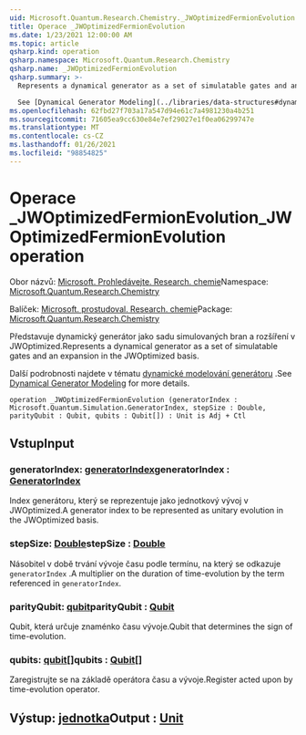 ```yaml
---
uid: Microsoft.Quantum.Research.Chemistry._JWOptimizedFermionEvolution
title: Operace _JWOptimizedFermionEvolution
ms.date: 1/23/2021 12:00:00 AM
ms.topic: article
qsharp.kind: operation
qsharp.namespace: Microsoft.Quantum.Research.Chemistry
qsharp.name: _JWOptimizedFermionEvolution
qsharp.summary: >-
  Represents a dynamical generator as a set of simulatable gates and an expansion in the JWOptimized basis.

  See [Dynamical Generator Modeling](../libraries/data-structures#dynamical-generator-modeling) for more details.
ms.openlocfilehash: 62fbd27f703a17a547d94e61c7a4981230a4b251
ms.sourcegitcommit: 71605ea9cc630e84e7ef29027e1f0ea06299747e
ms.translationtype: MT
ms.contentlocale: cs-CZ
ms.lasthandoff: 01/26/2021
ms.locfileid: "98854825"
---
```

# <a name="_jwoptimizedfermionevolution-operation"></a><span data-ttu-id="01583-102">Operace _JWOptimizedFermionEvolution</span><span class="sxs-lookup"><span data-stu-id="01583-102">_JWOptimizedFermionEvolution operation</span></span>

<span data-ttu-id="01583-103">Obor názvů: [Microsoft. Prohledávejte. Research. chemie](xref:Microsoft.Quantum.Research.Chemistry)</span><span class="sxs-lookup"><span data-stu-id="01583-103">Namespace: [Microsoft.Quantum.Research.Chemistry](xref:Microsoft.Quantum.Research.Chemistry)</span></span>

<span data-ttu-id="01583-104">Balíček: [Microsoft. prostudoval. Research. chemie](https://nuget.org/packages/Microsoft.Quantum.Research.Chemistry)</span><span class="sxs-lookup"><span data-stu-id="01583-104">Package: [Microsoft.Quantum.Research.Chemistry](https://nuget.org/packages/Microsoft.Quantum.Research.Chemistry)</span></span>


<span data-ttu-id="01583-105">Představuje dynamický generátor jako sadu simulovaných bran a rozšíření v JWOptimized.</span><span class="sxs-lookup"><span data-stu-id="01583-105">Represents a dynamical generator as a set of simulatable gates and an expansion in the JWOptimized basis.</span></span>

<span data-ttu-id="01583-106">Další podrobnosti najdete v tématu [dynamické modelování generátoru](../libraries/data-structures#dynamical-generator-modeling) .</span><span class="sxs-lookup"><span data-stu-id="01583-106">See [Dynamical Generator Modeling](../libraries/data-structures#dynamical-generator-modeling) for more details.</span></span>

```qsharp
operation _JWOptimizedFermionEvolution (generatorIndex : Microsoft.Quantum.Simulation.GeneratorIndex, stepSize : Double, parityQubit : Qubit, qubits : Qubit[]) : Unit is Adj + Ctl
```


## <a name="input"></a><span data-ttu-id="01583-107">Vstup</span><span class="sxs-lookup"><span data-stu-id="01583-107">Input</span></span>

### <a name="generatorindex--generatorindex"></a><span data-ttu-id="01583-108">generatorIndex: [generatorIndex](xref:Microsoft.Quantum.Simulation.GeneratorIndex)</span><span class="sxs-lookup"><span data-stu-id="01583-108">generatorIndex : [GeneratorIndex](xref:Microsoft.Quantum.Simulation.GeneratorIndex)</span></span>

<span data-ttu-id="01583-109">Index generátoru, který se reprezentuje jako jednotkový vývoj v JWOptimized.</span><span class="sxs-lookup"><span data-stu-id="01583-109">A generator index to be represented as unitary evolution in the JWOptimized basis.</span></span>


### <a name="stepsize--double"></a><span data-ttu-id="01583-110">stepSize: [Double](xref:microsoft.quantum.lang-ref.double)</span><span class="sxs-lookup"><span data-stu-id="01583-110">stepSize : [Double](xref:microsoft.quantum.lang-ref.double)</span></span>

<span data-ttu-id="01583-111">Násobitel v době trvání vývoje času podle termínu, na který se odkazuje `generatorIndex` .</span><span class="sxs-lookup"><span data-stu-id="01583-111">A multiplier on the duration of time-evolution by the term referenced in `generatorIndex`.</span></span>


### <a name="parityqubit--qubit"></a><span data-ttu-id="01583-112">parityQubit: [qubit](xref:microsoft.quantum.lang-ref.qubit)</span><span class="sxs-lookup"><span data-stu-id="01583-112">parityQubit : [Qubit](xref:microsoft.quantum.lang-ref.qubit)</span></span>

<span data-ttu-id="01583-113">Qubit, která určuje znaménko času vývoje.</span><span class="sxs-lookup"><span data-stu-id="01583-113">Qubit that determines the sign of time-evolution.</span></span>


### <a name="qubits--qubit"></a><span data-ttu-id="01583-114">qubits: [qubit](xref:microsoft.quantum.lang-ref.qubit)[]</span><span class="sxs-lookup"><span data-stu-id="01583-114">qubits : [Qubit](xref:microsoft.quantum.lang-ref.qubit)[]</span></span>

<span data-ttu-id="01583-115">Zaregistrujte se na základě operátora času a vývoje.</span><span class="sxs-lookup"><span data-stu-id="01583-115">Register acted upon by time-evolution operator.</span></span>



## <a name="output--unit"></a><span data-ttu-id="01583-116">Výstup: [jednotka](xref:microsoft.quantum.lang-ref.unit)</span><span class="sxs-lookup"><span data-stu-id="01583-116">Output : [Unit](xref:microsoft.quantum.lang-ref.unit)</span></span>

